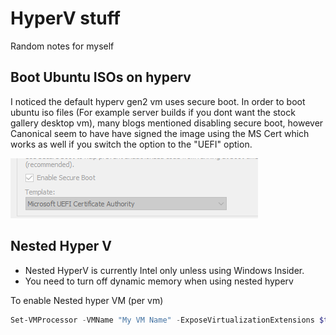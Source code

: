 # HyperV stuff

Random notes for myself

## Boot Ubuntu ISOs on hyperv

I noticed the default hyperv gen2 vm uses secure boot. In order to boot ubuntu iso files (For example server builds if you dont want the stock gallery desktop vm), many blogs mentioned disabling secure boot, however Canonical seem to have have signed the image using the MS Cert which works as well if you switch the option to the "UEFI" option.

![](img/hyperv_secureboot.png)

## Nested Hyper V

* Nested HyperV is currently Intel only unless using Windows Insider.
* You need to turn off dynamic memory when using nested hyperv

To enable Nested hyper VM (per vm)

``` powershell
Set-VMProcessor -VMName "My VM Name" -ExposeVirtualizationExtensions $true
```
